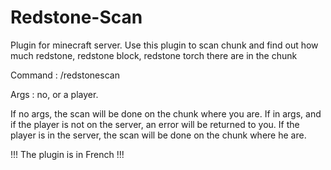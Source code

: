 # Redstone-Scan
Plugin for minecraft server. Use this plugin to scan chunk and find out how much redstone, redstone block, redstone torch there are in the chunk

Command : /redstonescan

Args : no, or a player.

If no args, the scan will be done on the chunk where you are. 
If <player> in args, and if the player is not on the server, an error will be returned to you. If the player is in the server, the scan will be done on the chunk where he are.
  
 !!! The plugin is in French !!!

